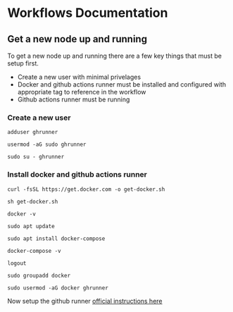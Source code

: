 # Workflows Documentation

## Get a new node up and running

To get a new node up and running there are a few key things that must be setup first.

- Create a new user with minimal privelages
- Docker and github actions runner must be installed and configured with appropriate tag to reference in the workflow
- Github actions runner must be running


### Create a new user
```
adduser ghrunner
```
```
usermod -aG sudo ghrunner
```
```
sudo su - ghrunner
```


### Install docker and github actions runner
```
curl -fsSL https://get.docker.com -o get-docker.sh
```
```
sh get-docker.sh
```
```
docker -v
```
```
sudo apt update
```
```
sudo apt install docker-compose
```
```
docker-compose -v
```
```
logout
```
```
sudo groupadd docker
```
```
sudo usermod -aG docker ghrunner
```

Now setup the github runner [official instructions here](https://github.com/IamCathal/neo/settings/actions/runners/new)
